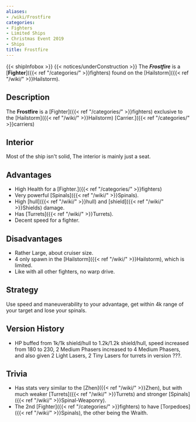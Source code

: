 ```yaml
---
aliases:
- /wiki/Frostfire
categories:
- Fighters
- Limited Ships
- Christmas Event 2019
- Ships
title: Frostfire
---
```


{{< shipInfobox >}} {{< notices/underConstruction >}} The **_Frostfire_** is a [**Fighter**]({{< ref "/categories/" >}}fighters) found on the [Hailstorm]({{< ref "/wiki/" >}}Hailstorm). 

## Description

The **Frostfire** is a [Fighter]({{< ref "/categories/" >}}fighters) exclusive to the [Hailstorm]({{< ref "/wiki/" >}}Hailstorm) [Carrier.]({{< ref "/categories/" >}}carriers)

## Interior

Most of the ship isn't solid, The interior is mainly just a seat.

## Advantages

- High Health for a [Fighter.]({{< ref "/categories/" >}}fighters)
- Very powerful [Spinals]({{< ref "/wiki/" >}}Spinals).
- High [hull]({{< ref "/wiki/" >}}hull) and [shield]({{< ref "/wiki/" >}}Shields) damage.
- Has [Turrets]({{< ref "/wiki/" >}}Turrets).
- Decent speed for a fighter.

## Disadvantages

- Rather Large, about cruiser size.
- 4 only spawn in the [Hailstorm]({{< ref "/wiki/" >}}Hailstorm), which is limited.
- Like with all other fighters, no warp drive.

## Strategy

Use speed and maneuverability to your advantage, get within 4k range of your target and lose your spinals.

## Version History 

- HP buffed from 1k/1k shield/hull to 1.2k/1.2k shield/hull, speed increased from 180 to 230, 2 Medium Phasers increased to 4 Medium Phasers, and also given 2 Light Lasers, 2 Tiny Lasers for turrets in version ???.

## Trivia

- Has stats very similar to the [Zhen]({{< ref "/wiki/" >}}Zhen), but with much weaker [Turrets]({{< ref "/wiki/" >}}Turrets) and stronger [Spinals]({{< ref "/wiki/" >}}Spinal-Weaponry).
- The 2nd [Fighter]({{< ref "/categories/" >}}fighters) to have [Torpedoes]({{< ref "/wiki/" >}}Spinals), the other being the Wraith.